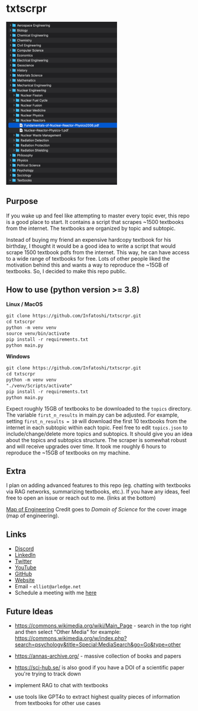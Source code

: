 # txtscrpr

<img src="./assets/folders.png" alt="Folders" width="300" height="440">

## Purpose
If you wake up and feel like attempting to master every topic ever, this repo is a good place to start. It contains a script that scrapes ~1500 textbooks from the internet. The textbooks are organized by topic and subtopic.

Instead of buying my friend an expensive hardcopy textbook for his birthday, I thought it would be a good idea to write a script that would scrape 1500 textbook pdfs from the internet. This way, he can have access to a wide range of textbooks for free. Lots of other people liked the motivation behind this and wants a way to reproduce the ~15GB of textbooks. So, I decided to make this repo public.

## How to use (python version >= 3.8)

**Linux / MacOS**

```
git clone https://github.com/Infatoshi/txtscrpr.git
cd txtscrpr
python -m venv venv
source venv/bin/activate
pip install -r requirements.txt
python main.py
```

**Windows**

```
git clone https://github.com/Infatoshi/txtscrpr.git
cd txtscrpr
python -m venv venv
"./venv/Scripts/activate"
pip install -r requirements.txt
python main.py
```

Expect roughly 15GB of textbooks to be downloaded to the `topics` directory.
The variable `first_n_results` in main.py can be adjusted. For example, setting `first_n_results = 10` will download the first 10 textbooks from the internet in each subtopic within each topic.
Feel free to edit `topics.json` to include/change/delete more topics and subtopics. It should give you an idea about the topics and subtopics structure.
The scraper is somewhat robust and will receive upgrades over time. It took me roughly 6 hours to reproduce the ~15GB of textbooks on my machine.

## Extra
I plan on adding advanced features to this repo (eg. chatting with textbooks via RAG networks, summarizing textbooks, etc.). If you have any ideas, feel free to open an issue or reach out to me. (links at the bottom)

[Map of Engineering](https://twitter.com/DominicWalliman/status/1522525405391036427/photo/1)
Credit goes to *Domain of Science* for the cover image (map of engineering).

## Links
- [Discord](https://discord.gg/893q6n3TB8)
- [LinkedIn](https://www.linkedin.com/in/elliot-arledge-a392b7243/)
- [Twitter](https://twitter.com/elliotarledge)
- [YouTube](https://www.youtube.com/channel/UCjlt_l6MIdxi4KoxuMjhYxg)
- [GitHub](https://www.github.com/Infatoshi)
- [Website](https://elliotarledge.com)
- Email - `elliot@arledge.net`
- Schedule a meeting with me [here](https://calendly.com/elliot-ayxc/60min)

## Future Ideas

- https://commons.wikimedia.org/wiki/Main_Page - search in the top right and then select "Other Media"  for example: https://commons.wikimedia.org/w/index.php?search=psychology&title=Special:MediaSearch&go=Go&type=other

- https://annas-archive.org/ - massive collection of books and papers

- https://sci-hub.se/ is also good if you have a DOI of a scientific paper you're trying to track down

- implement RAG to chat with textbooks

- use tools like GPT4o to extract highest quality pieces of information from textbooks for other use cases
